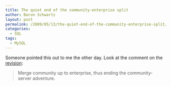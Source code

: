 ```yaml
---
title: The quiet end of the community-enterprise split
author: Baron Schwartz
layout: post
permalink: /2009/05/13/the-quiet-end-of-the-community-enterprise-split/
categories:
  - SQL
tags:
  - MySQL
---
```

Someone pointed this out to me the other day. Look at the comment on the [revision][1]:

> Merge community up to enterprise, thus ending the community-server adventure.

 [1]: http://bazaar.launchpad.net/~mysql/mysql-server/mysql-5.0/revision/2781
